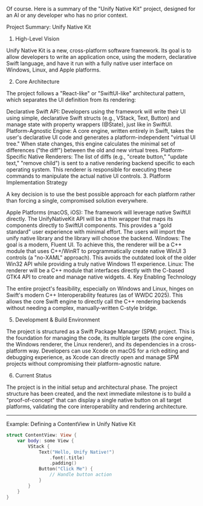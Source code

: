 Of course. Here is a summary of the "Unify Native Kit" project, designed for an AI or any developer who has no prior context.

Project Summary: Unify Native Kit

1. High-Level Vision

Unify Native Kit is a new, cross-platform software framework. Its goal is to allow developers to write an application once, using the modern, declarative Swift language, and have it run with a fully native user interface on Windows, Linux, and Apple platforms.

2. Core Architecture

The project follows a "React-like" or "SwiftUI-like" architectural pattern, which separates the UI definition from its rendering:

Declarative Swift API: Developers using the framework will write their UI using simple, declarative Swift structs (e.g., VStack, Text, Button) and manage state with property wrappers (@State), just like in SwiftUI.
Platform-Agnostic Engine: A core engine, written entirely in Swift, takes the user's declarative UI code and generates a platform-independent "virtual UI tree." When state changes, this engine calculates the minimal set of differences ("the diff") between the old and new virtual trees.
Platform-Specific Native Renderers: The list of diffs (e.g., "create button," "update text," "remove child") is sent to a native rendering backend specific to each operating system. This renderer is responsible for executing these commands to manipulate the actual native UI controls.
3. Platform Implementation Strategy

A key decision is to use the best possible approach for each platform rather than forcing a single, compromised solution everywhere.

Apple Platforms (macOS, iOS): The framework will leverage native SwiftUI directly. The UnifyNativeKit API will be a thin wrapper that maps its components directly to SwiftUI components. This provides a "gold standard" user experience with minimal effort. The users will import the unify native library and the library will choose the backend.
Windows: The goal is a modern, Fluent UI. To achieve this, the renderer will be a C++ module that uses C++/WinRT to programmatically create native WinUI 3 controls (a "no-XAML" approach). This avoids the outdated look of the older Win32 API while providing a truly native Windows 11 experience.
Linux: The renderer will be a C++ module that interfaces directly with the C-based GTK4 API to create and manage native widgets.
4. Key Enabling Technology

The entire project's feasibility, especially on Windows and Linux, hinges on Swift's modern C++ Interoperability features (as of WWDC 2025). This allows the core Swift engine to directly call the C++ rendering backends without needing a complex, manually-written C-style bridge.

5. Development & Build Environment

The project is structured as a Swift Package Manager (SPM) project. This is the foundation for managing the code, its multiple targets (the core engine, the Windows renderer, the Linux renderer), and its dependencies in a cross-platform way. Developers can use Xcode on macOS for a rich editing and debugging experience, as Xcode can directly open and manage SPM projects without compromising their platform-agnostic nature.

6. Current Status

The project is in the initial setup and architectural phase. The project structure has been created, and the next immediate milestone is to build a "proof-of-concept" that can display a single native button on all target platforms, validating the core interoperability and rendering architecture.

---

Example: Defining a ContentView in Unify Native Kit

```swift
struct ContentView: View {
    var body: some View {
        VStack {
            Text("Hello, Unify Native!")
                .font(.title)
                .padding()
            Button("Click Me") {
                // Handle button action
            }
        }
    }
}
